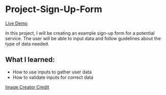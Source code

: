 <h1> Project-Sign-Up-Form </h1>

<a href="https://ashleyd3391.github.io/Project-Sign-Up-Form/">Live Demo</a>

In this project, I will be creating an example sign-up form for a potential service. The user will be able to input data and follow guidelines about the type of data needed. 

<h2> What I learned: </h2>

<ul>

<li>How to use inputs to gather user data</li>
<li>How to validate inputs for correct data</li>


</ul>

<a href="https://unsplash.com/@rikonavt">Image Creator Credit</a>

